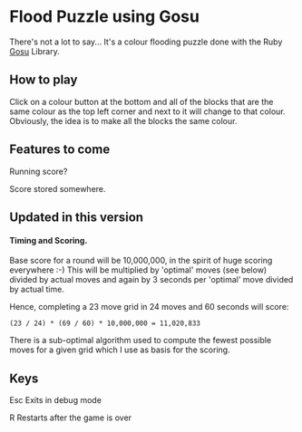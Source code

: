 # Flood Puzzle using Gosu

There's not a lot to say... It's a colour flooding puzzle done with the Ruby
[Gosu](http://www.libgosu.org/) Library.

## How to play

Click on a colour button at the bottom and all of the blocks that are the same
colour as the top left corner and next to it will change to that colour.
Obviously, the idea is to make all the blocks the same colour.

## Features to come

Running score?

Score stored somewhere.

## Updated in this version

#### Timing and Scoring.

Base score for a round will be 10,000,000, in the spirit of huge scoring everywhere :-)
This will be multiplied by 'optimal' moves (see below) divided by actual moves
and again by 3 seconds per 'optimal' move divided by actual time.

Hence, completing a 23 move grid in 24 moves and 60 seconds will score:

```
(23 / 24) * (69 / 60) * 10,000,000 = 11,020,833
```

There is a sub-optimal algorithm used to compute the fewest possible moves
for a given grid which I use as basis for the scoring.

## Keys

Esc Exits in debug mode

R   Restarts after the game is over
